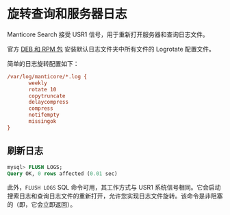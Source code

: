 # 旋转查询和服务器日志

Manticore Search 接受 USR1 信号，用于重新打开服务器和查询日志文件。

官方 [DEB 和 RPM 包](https://manticoresearch.com/install/) 安装默认日志文件夹中所有文件的 Logrotate 配置文件。

简单的日志旋转配置如下：

```ini
/var/log/manticore/*.log {
       weekly
       rotate 10
       copytruncate
       delaycompress
       compress
       notifempty
       missingok
}
```

## 刷新日志

```sql
mysql> FLUSH LOGS;
Query OK, 0 rows affected (0.01 sec)
```

此外，`FLUSH LOGS` SQL 命令可用，其工作方式与 USR1 系统信号相同。它会启动搜索日志和查询日志文件的重新打开，允许您实现日志文件旋转。该命令是非阻塞的（即，它会立即返回）。
<!-- proofread -->

